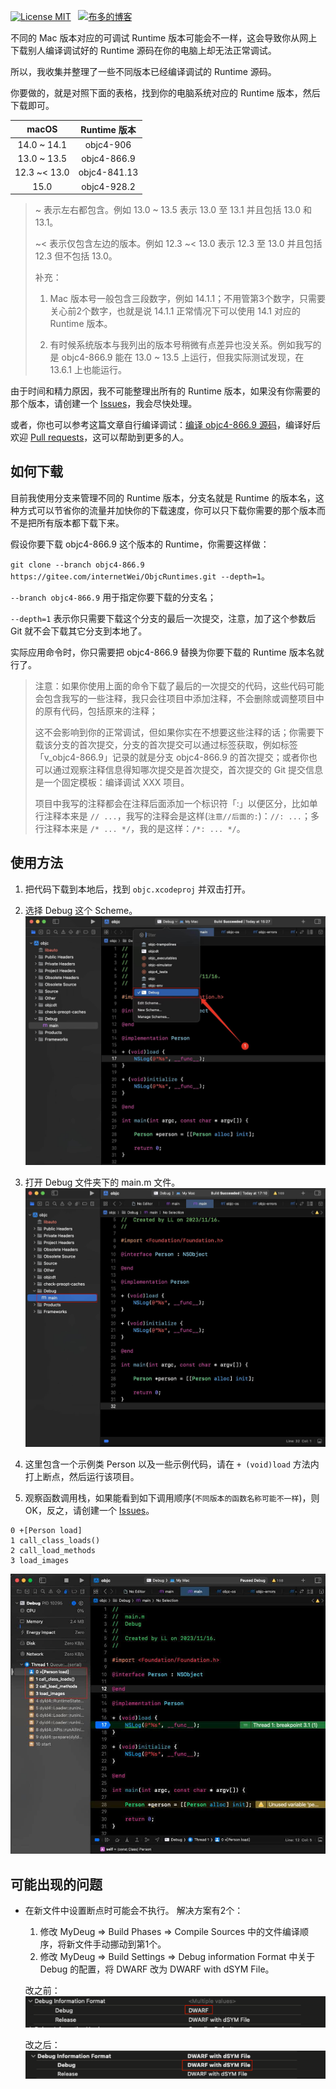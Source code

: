 
 [![License MIT](https://img.shields.io/badge/license-MIT-brightgreen.svg?style=flat)](https://gitee.com/internetWei/ObjcRuntimes/blob/main/LICENSE)&nbsp;&nbsp; [![布多的博客](https://img.shields.io/badge/blog-布多的博客-brightgreen)](https://internetwei.gitee.io)

不同的 Mac 版本对应的可调试 Runtime 版本可能会不一样，这会导致你从网上下载别人编译调试好的 Runtime 源码在你的电脑上却无法正常调试。

所以，我收集并整理了一些不同版本已经编译调试的 Runtime 源码。

你要做的，就是对照下面的表格，找到你的电脑系统对应的 Runtime 版本，然后下载即可。

| macOS | Runtime 版本 |
|:-:|:-:|
| 14.0 ~ 14.1 | objc4-906 |
| 13.0 ~ 13.5 | objc4-866.9 |
| 12.3 ~< 13.0 | objc4-841.13 |
| 15.0 | objc4-928.2 |

> ~ 表示左右都包含。例如 13.0 ~ 13.5 表示 13.0 至 13.1 并且包括 13.0 和 13.1。
> 
> ~< 表示仅包含左边的版本。例如 12.3 ~< 13.0 表示 12.3 至 13.0 并且包括 12.3 但不包括 13.0。
> 
> 补充：
> 1. Mac 版本号一般包含三段数字，例如 14.1.1；不用管第3个数字，只需要关心前2个数字，也就是说 14.1.1 正常情况下可以使用 14.1 对应的 Runtime 版本。
> 
> 2. 有时候系统版本与我列出的版本号稍微有点差异也没关系。例如我写的是 objc4-866.9 能在 13.0 ~ 13.5 上运行，但我实际测试发现，在 13.6.1 上也能运行。

由于时间和精力原因，我不可能整理出所有的 Runtime 版本，如果没有你需要的那个版本，请创建一个 [Issues](https://gitee.com/internetWei/ObjcRuntimes/issues/new)，我会尽快处理。

或者，你也可以参考这篇文章自行编译调试：[编译 objc4-866.9 源码](https://juejin.cn/post/7220227713130086459)，编译好后欢迎 [Pull requests](https://gitee.com/internetWei/ObjcRuntimes/pulls)，这可以帮助到更多的人。

## 如何下载

目前我使用分支来管理不同的 Runtime 版本，分支名就是 Runtime 的版本名，这种方式可以节省你的流量并加快你的下载速度，你可以只下载你需要的那个版本而不是把所有版本都下载下来。

假设你要下载 objc4-866.9 这个版本的 Runtime，你需要这样做：

`git clone --branch objc4-866.9 https://gitee.com/internetWei/ObjcRuntimes.git --depth=1`。

`--branch objc4-866.9` 用于指定你要下载的分支名；

`--depth=1` 表示你只需要下载这个分支的最后一次提交，注意，加了这个参数后 Git 就不会下载其它分支到本地了。

实际应用命令时，你只需要把 objc4-866.9 替换为你要下载的 Runtime 版本名就行了。

> 注意：如果你使用上面的命令下载了最后的一次提交的代码，这些代码可能会包含我写的一些注释，我只会往项目中添加注释，不会删除或调整项目中的原有代码，包括原来的注释；
> 
> 这不会影响到你的正常调试，但如果你实在不想要这些注释的话；你需要下载该分支的首次提交，分支的首次提交可以通过标签获取，例如标签「v_objc4-866.9」记录的就是分支 objc4-866.9 的首次提交；或者你也可以通过观察注释信息得知哪次提交是首次提交，首次提交的 Git 提交信息是一个固定模板：编译调试 XXX 项目。
> 
> 项目中我写的注释都会在注释后面添加一个标识符「:」以便区分，比如单行注释本来是 `// ...`，我写的注释会是这样(`注意//后面的:`)：`//: ...`；多行注释本来是 `/* ... */`，我的是这样：`/*: ... */`。

## 使用方法
1. 把代码下载到本地后，找到 `objc.xcodeproj` 并双击打开。

2. 选择 Debug 这个 Scheme。
![image1](Resources/image1.jpeg)

3. 打开 Debug 文件夹下的 main.m 文件。
![image2](Resources/image2.jpeg)

4. 这里包含一个示例类 Person 以及一些示例代码，请在 `+ (void)load` 方法内打上断点，然后运行该项目。

5. 观察函数调用栈，如果能看到如下调用顺序(`不同版本的函数名称可能不一样`)，则OK，反之，请创建一个 [Issues](https://gitee.com/internetWei/ObjcRuntimes/issues/new)。
```objc
0 +[Person load]
1 call_class_loads()
2 call_load_methods
3 load_images
```
![image3](Resources/image3.jpeg)

## 可能出现的问题
- 在新文件中设置断点时可能会不执行。
    解决方案有2个：
    1. 修改 MyDeug => Build Phases => Compile Sources 中的文件编译顺序，将新文件手动挪动到第1个。
    2. 修改 MyDeug => Build Settings => Debug information Format 中关于 Debug 的配置，将 DWARF 改为 DWARF with dSYM File。
    
    改之前：
    ![old](assets/iShot_2024-12-18_09.29.59.png)
    
    改之后：
    ![new](assets/iShot_2024-12-18_09.30.18.png)